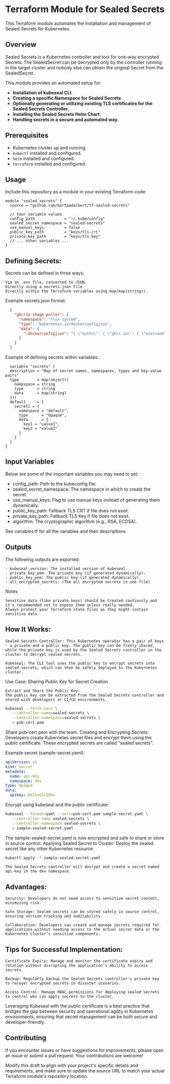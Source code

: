 # Terraform Module for Sealed Secrets

This Terraform module automates the installation and management of Sealed Secrets for Kubernetes.

## Overview

Sealed Secrets is a Kubernetes controller and tool for one-way encrypted Secrets. The SealedSecret can be decrypted only by the controller running in the target cluster and nobody else can obtain the original Secret from the SealedSecret.

This module provides an automated setup for:
- **Installation of kubeseal CLI.**
- **Creating a specific Namespace for Sealed Secrets.**
- **Optionally generating or utilizing existing TLS certificates for the Sealed Secrets Controller.**
- **Installing the Sealed Secrets Helm Chart.**
- **Handling secrets in a secure and automated way.**

## Prerequisites

- Kubernetes cluster up and running.
- `kubectl` installed and configured.
- `helm` installed and configured.
- `terraform` installed and configured.

## Usage

Include this repository as a module in your existing Terraform code:

```hcl
module "sealed_secrets" {
  source = "github.com/bartaadalbert/tf-sealed-secrets"

  // Your variable values
  config_path             = "~/.kube/config"
  sealed_secret_namespace = "sealed-secrets"
  use_manual_keys         = false
  public_key_path         = "keys/tls.crt"
  private_key_path        = "keys/tls.key"
  // ... other variables ...
}
```

## Defining Secrets:
Secrets can be defined in three ways:

    Via an .env file, converted to JSON.
    Directly using a secrets.json file.
    Directly within the Terraform variables using map(map(string)).

Example secrets.json format:

```json
  {
    "ghcrio-image-puller": {
      "namespace": "flux-system",
      "type": "kubernetes.io/dockerconfigjson",
      "data": {
        ".dockerconfigjson": "{ \"auths\": { \"ghcr.io\": { \"username\": \"bartaadalbert\", \"password\": \"ghp_xxxxxxxxxxxxxxxxxxxxxxxxxxx\" } } }" 
      }
    }
  }

```
Example of defining secrets within variables:

```hcl
  variable "secrets" {
  description = "Map of secret names, namespaces, types and key-value pairs"
  type        = map(object({
    namespace = string
    type      = string
    data      = map(string)
  }))
  default     = {
    secret1 = {
      namespace = "default",
      type      = "Opaque",
      data      = {
        key1 = "value1",
        key2 = "value2"
      }
    }
  }
}
```

## Input Variables

Below are some of the important variables you may need to set:

- config_path: Path to the kubeconfig file.
- sealed_secret_namespace: The namespace in which to create the secret.
- use_manual_keys: Flag to use manual keys instead of generating them dynamically.
- public_key_path: Fallback TLS CRT if file does not exist.
- private_key_path: Fallback TLS Key if file does not exist.
- algorithm: The cryptographic algorithm (e.g., RSA, ECDSA).

See variables.tf for all the variables and their descriptions.

## Outputs

The following outputs are exported:

    - kubeseal_version: The installed version of kubeseal.
    - private_key_pem: The private key (if generated dynamically).
    - public_key_pem: The public key (if generated dynamically).
    - all_encrypted_secrets: (The all encrypted secrets in one file)

Notes

    Sensitive data (like private keys) should be treated cautiously and it's recommended not to expose them unless really needed.
    Always protect your Terraform state files as they might contain sensitive data.

## How It Works:

    Sealed Secrets Controller: This Kubernetes operator has a pair of keys - a private and a public key. The public key can be freely shared, while the private key is used by the Sealed Secrets controller in the cluster to decrypt sealed secrets.

    Kubeseal: The CLI tool uses the public key to encrypt secrets into sealed secrets, which can then be safely deployed to the Kubernetes cluster.

Use Case: Sharing Public Key for Secret Creation

    Extract and Share the Public Key:
    The public key can be extracted from the Sealed Secrets controller and shared with developers or CI/CD environments.

```bash
kubeseal --fetch-cert \
   --controller-name=sealed-secrets \
   --controller-namespace=sealed-secrets \
   > pub-cert.pem

```
Share pub-cert.pem with the team.
Creating and Encrypting Secrets:
Developers create Kubernetes secret files and encrypt them using the public certificate. These encrypted secrets are called "sealed secrets".

Example secret (sample-secret.yaml):
```yaml
apiVersion: v1
kind: Secret
metadata:
  name: api-key
  namespace: dev
type: Opaque
data:
  apikey: bXlhcGlrZXk=

```
Encrypt using kubeseal and the public certificate:

```bash
kubeseal --format=yaml --cert=pub-cert.pem sample-secret.yaml \
   --controller-name sealed-secrets \
   --controller-namespace sealed-secrets \
   > sample-sealed-secret.yaml

```
The sample-sealed-secret.yaml is now encrypted and safe to share or store in source control.
Applying Sealed Secret to Cluster:
Deploy the sealed secret like any other Kubernetes resource:

```bash
kubectl apply -f sample-sealed-secret.yaml
```

    The Sealed Secrets controller will decrypt and create a secret named api-key in the dev namespace.

## Advantages:

    Security: Developers do not need access to sensitive secret content, minimizing risk.

    Safe Storage: Sealed secrets can be stored safely in source control, ensuring version tracking and auditability.

    Collaboration: Developers can create and manage secrets required for applications without needing access to the actual secret data or the Kubernetes cluster’s sensitive components.

## Tips for Successful Implementation:

    Certificate Expiry: Manage and monitor the certificate expiry and rotation without disrupting the application’s ability to access secrets.

    Backup: Regularly backup the Sealed Secrets controller's private key to recover encrypted secrets in disaster scenarios.

    Access Control: Manage RBAC permissions for deploying sealed secrets to control who can apply secrets to the cluster.

Leveraging Kubeseal with the public certificate is a best practice that bridges the gap between security and operational agility in Kubernetes environments, ensuring that secret management can be both secure and developer-friendly.

## Contributing

If you encounter issues or have suggestions for improvements, please open an issue or submit a pull request. Your contributions are welcome!

Modify this draft to align with your project's specific details and requirements, and make sure to update the source URL to match your actual Terraform module's repository location.